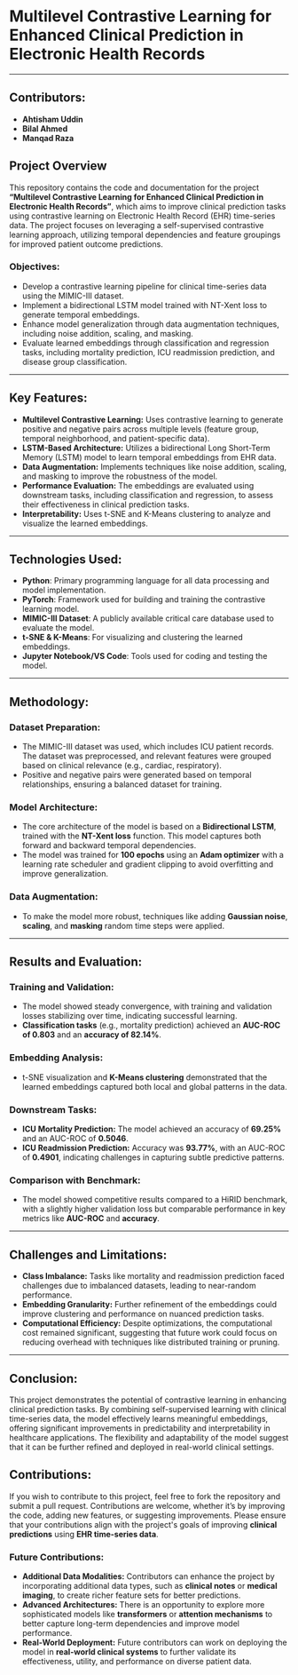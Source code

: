 
# **Multilevel Contrastive Learning for Enhanced Clinical Prediction in Electronic Health Records**
---

## **Contributors:**
- **Ahtisham Uddin** 
- **Bilal Ahmed** 
- **Manqad Raza** 

## **Project Overview**
This repository contains the code and documentation for the project **“Multilevel Contrastive Learning for Enhanced Clinical Prediction in Electronic Health Records”**, which aims to improve clinical prediction tasks using contrastive learning on Electronic Health Record (EHR) time-series data. The project focuses on leveraging a self-supervised contrastive learning approach, utilizing temporal dependencies and feature groupings for improved patient outcome predictions.

### **Objectives:**
- Develop a contrastive learning pipeline for clinical time-series data using the MIMIC-III dataset.
- Implement a bidirectional LSTM model trained with NT-Xent loss to generate temporal embeddings.
- Enhance model generalization through data augmentation techniques, including noise addition, scaling, and masking.
- Evaluate learned embeddings through classification and regression tasks, including mortality prediction, ICU readmission prediction, and disease group classification.

---

## **Key Features:**
- **Multilevel Contrastive Learning:** Uses contrastive learning to generate positive and negative pairs across multiple levels (feature group, temporal neighborhood, and patient-specific data).
- **LSTM-Based Architecture:** Utilizes a bidirectional Long Short-Term Memory (LSTM) model to learn temporal embeddings from EHR data.
- **Data Augmentation:** Implements techniques like noise addition, scaling, and masking to improve the robustness of the model.
- **Performance Evaluation:** The embeddings are evaluated using downstream tasks, including classification and regression, to assess their effectiveness in clinical prediction tasks.
- **Interpretability:** Uses t-SNE and K-Means clustering to analyze and visualize the learned embeddings.

---

## **Technologies Used:**
- **Python**: Primary programming language for all data processing and model implementation.
- **PyTorch**: Framework used for building and training the contrastive learning model.
- **MIMIC-III Dataset**: A publicly available critical care database used to evaluate the model.
- **t-SNE & K-Means**: For visualizing and clustering the learned embeddings.
- **Jupyter Notebook/VS Code**: Tools used for coding and testing the model.

---

## **Methodology:**

### **Dataset Preparation:**
- The MIMIC-III dataset was used, which includes ICU patient records. The dataset was preprocessed, and relevant features were grouped based on clinical relevance (e.g., cardiac, respiratory).
- Positive and negative pairs were generated based on temporal relationships, ensuring a balanced dataset for training.

### **Model Architecture:**
- The core architecture of the model is based on a **Bidirectional LSTM**, trained with the **NT-Xent loss** function. This model captures both forward and backward temporal dependencies.
- The model was trained for **100 epochs** using an **Adam optimizer** with a learning rate scheduler and gradient clipping to avoid overfitting and improve generalization.

### **Data Augmentation:**
- To make the model more robust, techniques like adding **Gaussian noise**, **scaling**, and **masking** random time steps were applied.

---

## **Results and Evaluation:**

### **Training and Validation:**
- The model showed steady convergence, with training and validation losses stabilizing over time, indicating successful learning.
- **Classification tasks** (e.g., mortality prediction) achieved an **AUC-ROC of 0.803** and an **accuracy of 82.14%**.

### **Embedding Analysis:**
- t-SNE visualization and **K-Means clustering** demonstrated that the learned embeddings captured both local and global patterns in the data.

### **Downstream Tasks:**
- **ICU Mortality Prediction:** The model achieved an accuracy of **69.25%** and an AUC-ROC of **0.5046**.
- **ICU Readmission Prediction:** Accuracy was **93.77%**, with an AUC-ROC of **0.4901**, indicating challenges in capturing subtle predictive patterns.

### **Comparison with Benchmark:**
- The model showed competitive results compared to a HiRID benchmark, with a slightly higher validation loss but comparable performance in key metrics like **AUC-ROC** and **accuracy**.

---

## **Challenges and Limitations:**
- **Class Imbalance:** Tasks like mortality and readmission prediction faced challenges due to imbalanced datasets, leading to near-random performance.
- **Embedding Granularity:** Further refinement of the embeddings could improve clustering and performance on nuanced prediction tasks.
- **Computational Efficiency:** Despite optimizations, the computational cost remained significant, suggesting that future work could focus on reducing overhead with techniques like distributed training or pruning.

---

## **Conclusion:**
This project demonstrates the potential of contrastive learning in enhancing clinical prediction tasks. By combining self-supervised learning with clinical time-series data, the model effectively learns meaningful embeddings, offering significant improvements in predictability and interpretability in healthcare applications. The flexibility and adaptability of the model suggest that it can be further refined and deployed in real-world clinical settings.



## **Contributions:**

If you wish to contribute to this project, feel free to fork the repository and submit a pull request. Contributions are welcome, whether it’s by improving the code, adding new features, or suggesting improvements. Please ensure that your contributions align with the project's goals of improving **clinical predictions** using **EHR time-series data**.

### **Future Contributions:**
- **Additional Data Modalities:** Contributors can enhance the project by incorporating additional data types, such as **clinical notes** or **medical imaging**, to create richer feature sets for better predictions.
- **Advanced Architectures:** There is an opportunity to explore more sophisticated models like **transformers** or **attention mechanisms** to better capture long-term dependencies and improve model performance.
- **Real-World Deployment:** Future contributors can work on deploying the model in **real-world clinical systems** to further validate its effectiveness, utility, and performance on diverse patient data.

